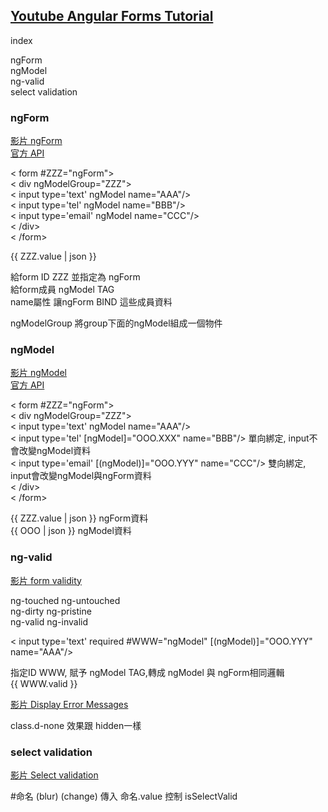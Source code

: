 
## [Youtube Angular Forms Tutorial](https://www.youtube.com/playlist?list=PLC3y8-rFHvwhwL-XH04cHOpJnkgRKykFi)  


index  

ngForm  
ngModel  
ng-valid    
select validation








### ngForm  

[影片 ngForm](https://youtu.be/iyabqUWYsz4?list=PLC3y8-rFHvwhwL-XH04cHOpJnkgRKykFi&t=124)  
[官方 API](https://angular.io/api/forms/NgForm)  

< form #ZZZ="ngForm">  
< div ngModelGroup="ZZZ">  
< input type='text' ngModel name="AAA"/>  
< input type='tel' ngModel name="BBB"/>  
< input type='email' ngModel name="CCC"/>  
< /div>  
< /form>   

{{ ZZZ.value | json }}

給form ID ZZZ 並指定為 ngForm  
給form成員 ngModel TAG  
name屬性  讓ngForm BIND 這些成員資料    

ngModelGroup  將group下面的ngModel組成一個物件  


### ngModel  

[影片 ngModel](https://youtu.be/2cWPk2X79is?list=PLC3y8-rFHvwhwL-XH04cHOpJnkgRKykFi&t=308)  
[官方 API](https://angular.io/api/forms/NgModel)  

< form #ZZZ="ngForm">  
< div ngModelGroup="ZZZ">  
< input type='text' ngModel name="AAA"/>  
< input type='tel' [ngModel]="OOO.XXX" name="BBB"/>  單向綁定, input不會改變ngModel資料  
< input type='email' [(ngModel)]="OOO.YYY" name="CCC"/>   雙向綁定, input會改變ngModel與ngForm資料  
< /div>  
< /form>   

{{ ZZZ.value | json }}  ngForm資料  
{{ OOO | json }}  ngModel資料  


### ng-valid    

[影片 form validity](https://youtu.be/WyWJwR0FJV0?list=PLC3y8-rFHvwhwL-XH04cHOpJnkgRKykFi&t=124)  

ng-touched  ng-untouched  
ng-dirty  ng-pristine  
ng-valid ng-invalid  

< input type='text' required #WWW="ngModel" [(ngModel)]="OOO.YYY" name="AAA"/>  

指定ID WWW, 賦予 ngModel TAG,轉成 ngModel 與 ngForm相同邏輯  
{{ WWW.valid }}  

[影片 Display Error Messages](https://youtu.be/U8FfRRLFmSY?list=PLC3y8-rFHvwhwL-XH04cHOpJnkgRKykFi&t=154)  

class.d-none 效果跟 hidden一樣  


### select validation  

[影片 Select validation](https://youtu.be/Ikn9eWLw3ys?list=PLC3y8-rFHvwhwL-XH04cHOpJnkgRKykFi&t=338)  

#命名 (blur) (change) 傳入 命名.value 控制 isSelectValid 






















